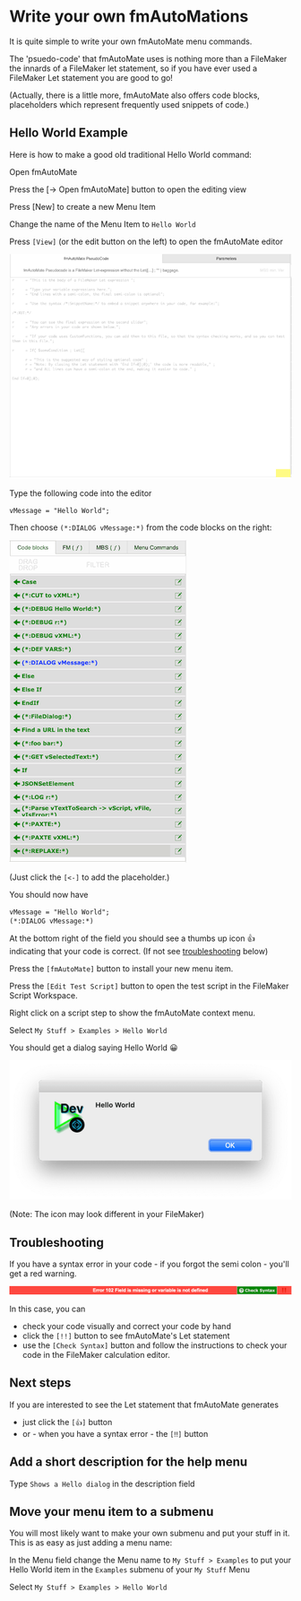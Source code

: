 

# Write your own fmAutoMations

It is quite simple to write your own fmAutoMate menu commands.

The 'psuedo-code' that fmAutoMate uses is nothing more than a FileMaker the innards of a FileMaker let statement, so if you have ever used a FileMaker Let statement you are good to go!

(Actually, there is a little more, fmAutoMate also offers code blocks, placeholders which represent frequently used snippets of code.) 

## Hello World Example

Here is how to make a good old traditional Hello World command:

Open fmAutoMate

Press the [-> Open fmAutoMate] button to open the editing view

Press [New] to create a new Menu Item

Change the name of the Menu Item to `Hello World`

Press `[View]` (or the edit button on the left) to open the fmAutoMate editor

![PseudoCode](fmAutoMate-PseudoCode_sm.png)

Type the following code into the editor

```
vMessage = "Hello World";
```

Then choose `(*:DIALOG vMessage:*)` from the code blocks on the right:

![Code Blocks](fmAutoMate-CodeBlocks_sm.png)

(Just click the `[<-]` to add the placeholder.)


You should now have

```
vMessage = "Hello World";
(*:DIALOG vMessage:*)
```

At the bottom right of the field you should see a thumbs up icon 👍 indicating that your code is correct. (If not see [troubleshooting](#troubleshooting) below)

Press the `[fmAutoMate]` button to install your new menu item.

Press the `[Edit Test Script]` button to open the test script in the FileMaker Script Workspace.

Right click on a script step to show the fmAutoMate context menu.

Select `My Stuff > Examples > Hello World`

You should get a dialog saying Hello World 😀

![Hello world Dialog](fmAutoMate-HelloWorld_sm.png)


(Note: The icon may look different in your FileMaker)


## Troubleshooting

If you have a syntax error in your code - if you forgot the semi colon - you'll get a red warning.

![ErrorBar](fmAutoMate-ErrorBar_sm.png)

 In this case, you can

- check your code visually and correct your code by hand
- click the `[!!]` button to see fmAutoMate's Let statement
- use the `[Check Syntax]` button and follow the instructions to check your code in the FileMaker calculation editor.





## Next steps

If you are interested to see the Let statement that fmAutoMate generates

- just click the `[👍]` button
- or - when you have a syntax error - the  `[‼️]` button

## Add a short description for the help menu

Type `Shows a Hello dialog` in the description field

## Move your menu item to a submenu

You will most likely want to make your own submenu and put your stuff in it. This is as easy as just adding a menu name:

In the Menu field change the Menu name to `My Stuff > Examples` to put your Hello World item in the `Examples` submenu of your `My Stuff` Menu

Select `My Stuff > Examples > Hello World`

